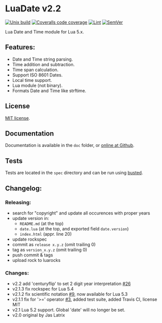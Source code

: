 # LuaDate v2.2

[![Unix build](https://img.shields.io/github/actions/workflow/status/Tieske/date/unix_build.yml?branch=master&label=Unix%20build&logo=linux)](https://github.com/Tieske/date/actions/workflows/unix_build.yml)
[![Coveralls code coverage](https://img.shields.io/coveralls/github/Tieske/date?logo=coveralls)](https://coveralls.io/github/Tieske/date)
[![Lint](https://github.com/Tieske/date/workflows/Lint/badge.svg)](https://github.com/Tieske/date/actions/workflows/lint.yml)
[![SemVer](https://img.shields.io/github/v/tag/Tieske/date?color=brightgreen&label=SemVer&logo=semver&sort=semver)](CHANGELOG.md)

Lua Date and Time module for Lua 5.x.

## Features:

* Date and Time string parsing.
* Time addition and subtraction.
* Time span calculation.
* Support ISO 8601 Dates.
* Local time support.
* Lua module (not binary).
* Formats Date and Time like strftime.

## License

[MIT license](http://opensource.org/licenses/MIT).

## Documentation

Documentation is available in the `doc` folder, or [online at Github](http://tieske.github.io/date/).

## Tests

Tests are located in the `spec` directory and can be run using [busted](http://olivinelabs.com/busted/).

## Changelog:

### Releasing:
- search for "copyright" and update all occurences with proper years
- update version in:
  - `README.md` (at the top)
  - `date.lua` (at the top, and exported field `date.version`)
  - `index.html` (appr. line 20)
- update rockspec
- commit as `release x.y.z` (omit trailing 0)
- tag as `version_x.y.z` (omit trailing 0)
- push commit & tags
- upload rock to luarocks

### Changes:

- v2.2 add 'centuryflip' to set 2 digit year interpretation [#26](https://github.com/Tieske/date/pull/26)
- v2.1.3 fix rockspec for Lua 5.4
- v2.1.2 fix scientific notation [#9](https://github.com/Tieske/date/pull/9), now available for Lua 5.3
- v2.1.1 fix for '>=' operator [#3](https://github.com/Tieske/date/pull/3), added test suite, added Travis CI, license MIT
- v2.1 Lua 5.2 support. Global 'date' will no longer be set.
- v2.0 original by Jas Latrix
